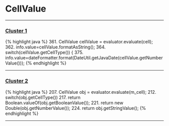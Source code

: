 # CellValue

***

### [Cluster 1](./1)
{% highlight java %}
361. CellValue cellValue = evaluator.evaluate(cell);                
362. info.value=cellValue.formatAsString();
364. switch(cellValue.getCellType()) {
375.     info.value=dateFormatter.format(DateUtil.getJavaDate(cellValue.getNumberValue()));
{% endhighlight %}

***

### [Cluster 2](./2)
{% highlight java %}
207. CellValue obj = evaluator.evaluate(m_cell);
212. switch(obj.getCellType())
217.         return Boolean.valueOf(obj.getBooleanValue());
221.         return new Double(obj.getNumberValue());
224.         return obj.getStringValue();
{% endhighlight %}

***

